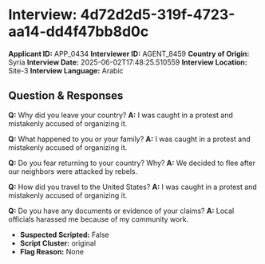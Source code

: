 # Interview: 4d72d2d5-319f-4723-aa14-dd4f47bb8d0c
**Applicant ID:** APP_0434
**Interviewer ID:** AGENT_8459
**Country of Origin:** Syria
**Interview Date:** 2025-06-02T17:48:25.510559
**Interview Location:** Site-3
**Interview Language:** Arabic

## Question & Responses

**Q:** Why did you leave your country?
**A:** I was caught in a protest and mistakenly accused of organizing it.

**Q:** What happened to you or your family?
**A:** I was caught in a protest and mistakenly accused of organizing it.

**Q:** Do you fear returning to your country? Why?
**A:** We decided to flee after our neighbors were attacked by rebels.

**Q:** How did you travel to the United States?
**A:** I was caught in a protest and mistakenly accused of organizing it.

**Q:** Do you have any documents or evidence of your claims?
**A:** Local officials harassed me because of my community work.

- **Suspected Scripted:** False
- **Script Cluster:** original
- **Flag Reason:** None